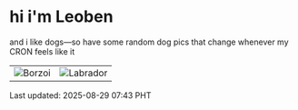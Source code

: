 # hi i'm Leoben

and i like dogs—so have some random dog pics that change whenever my CRON feels like it

|  |  |
|--------|----------|
| ![Borzoi](https://random-dog-vercel.vercel.app/api/random-borzoi?v=1756424609) | ![Labrador](https://random-dog-vercel.vercel.app/api/random-labrador?v=1756424609) |

Last updated: 2025-08-29 07:43 PHT
